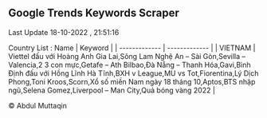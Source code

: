 

## Google Trends Keywords Scraper 
 
Last Update 18-10-2022 , 21:51:16

Country List :
 Name  | Keyword |
| ------------- | ------------- |
| VIETNAM | Viettel đấu với Hoàng Anh Gia Lai,Sông Lam Nghệ An – Sài Gòn,Sevilla – Valencia,2 3 con mực,Getafe – Ath Bilbao,Đà Nẵng – Thanh Hóa,Gavi,Bình Định đấu với Hồng Lĩnh Hà Tĩnh,BXH v League,MU vs Tot,Fiorentina,Lý Dịch Phong,Toni Kroos,Scorn,Xổ số miền Nam ngày 18 tháng 10,Aptos,BTS nhập ngũ,Selena Gomez,Liverpool – Man City,Quả bóng vàng 2022 |



© Abdul Muttaqin 
